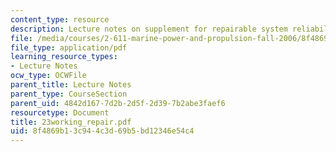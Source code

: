 ```yaml
---
content_type: resource
description: Lecture notes on supplement for repairable system reliability.
file: /media/courses/2-611-marine-power-and-propulsion-fall-2006/8f4869b13c944c3d69b5bd12346e54c4_23working_repair.pdf
file_type: application/pdf
learning_resource_types:
- Lecture Notes
ocw_type: OCWFile
parent_title: Lecture Notes
parent_type: CourseSection
parent_uid: 4842d167-7d2b-2d5f-2d39-7b2abe3faef6
resourcetype: Document
title: 23working_repair.pdf
uid: 8f4869b1-3c94-4c3d-69b5-bd12346e54c4
---
```

